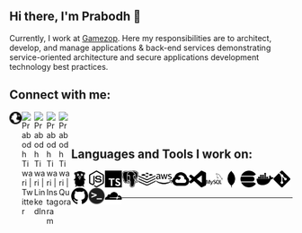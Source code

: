 ## Hi there, I'm Prabodh 👋

Currently, I work at [Gamezop][gamezop]. Here my responsibilities are to architect, develop, and manage applications & back-end services demonstrating service-oriented architecture and secure applications development technology best practices.

## Connect with me:

[<img align="left" alt="https://prabodh.me" width="22px" src="https://raw.githubusercontent.com/iconic/open-iconic/master/svg/globe.svg" />][website]
[<img align="left" alt="Prabodh Tiwari | Twitter" width="22px" src="https://cdn.jsdelivr.net/npm/simple-icons@v3/icons/twitter.svg" />][twitter]
[<img align="left" alt="Prabodh Tiwari | LinkedIn" width="22px" src="https://cdn.jsdelivr.net/npm/simple-icons@v3/icons/linkedin.svg" />][linkedin]
[<img align="left" alt="Prabodh Tiwari | Instagram" width="22px" src="https://cdn.jsdelivr.net/npm/simple-icons@v3/icons/instagram.svg" />][instagram]
[<img align="left" alt="Prabodh Tiwari | Quora" width="22px" src="https://cdn.jsdelivr.net/npm/simple-icons@v3/icons/quora.svg" />][quora]

<br />
<br />

## Languages and Tools I work on:


<img align="left" alt="Golang" width="30px" src="https://github.com/prabodhtiwari/prabodhtiwari/blob/master/icons/golang.svg" />
<img align="left" alt="Nodejs" width="30px" src="https://github.com/prabodhtiwari/prabodhtiwari/blob/master/icons/nodejs.svg" />
<img align="left" alt="Typescript" width="30px" src="https://github.com/prabodhtiwari/prabodhtiwari/blob/master/icons/typescript.svg" />
<img align="left" alt="Postgresql" width="30px" src="https://github.com/prabodhtiwari/prabodhtiwari/blob/master/icons/postgresql.svg" />
<img align="left" alt="Redis" width="30px" src="https://github.com/prabodhtiwari/prabodhtiwari/blob/master/icons/redis.svg" />
<img align="left" alt="AWS" width="30px" src="https://github.com/prabodhtiwari/prabodhtiwari/blob/master/icons/aws.svg" />
<img align="left" alt="Gcloud" width="30px" src="https://github.com/prabodhtiwari/prabodhtiwari/blob/master/icons/googlecloud.svg" />
<img align="left" alt="Visual Studio Code" width="30px" src="https://github.com/prabodhtiwari/prabodhtiwari/blob/master/icons/visualstudiocode.svg" />
<img align="left" alt="Sql" width="30px" src="https://github.com/prabodhtiwari/prabodhtiwari/blob/master/icons/mysql.svg" />
<img align="left" alt="Mongodb" width="30px" src="https://github.com/prabodhtiwari/prabodhtiwari/blob/master/icons/mongodb.svg" />
<img align="left" alt="Elastic Search" width="30px" src="https://github.com/prabodhtiwari/prabodhtiwari/blob/master/icons/elasticsearch.svg" />
<img align="left" alt="Docker" width="30px" src="https://github.com/prabodhtiwari/prabodhtiwari/blob/master/icons/docker.svg" />
<img align="left" alt="Git" width="30px" src="https://github.com/prabodhtiwari/prabodhtiwari/blob/master/icons/git.svg" />
<img align="left" alt="Github" width="30px" src="https://github.com/prabodhtiwari/prabodhtiwari/blob/master/icons/github.svg" />
<img align="left" alt="Terminal" width="30px" src="https://github.com/prabodhtiwari/prabodhtiwari/blob/master/icons/terminal.png" />
<img align="left" alt="Cloudflare" width="30px" src="https://github.com/prabodhtiwari/prabodhtiwari/blob/master/icons/cloudflare.svg" />

<br />
<br />

---
[website]: https://prabodh.me
[gamezop]: https://github.com/Gamezop
[twitter]: https://twitter.com/prabodh_1
[instagram]: https://www.instagram.com/prabodht
[linkedin]: https://www.linkedin.com/in/prabodhtiwari
[quora]: https://www.quora.com/profile/Prabodh-Tiwari
